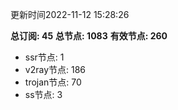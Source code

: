 更新时间2022-11-12 15:28:26

**总订阅: 45**
**总节点: 1083**
**有效节点: 260**
- ssr节点: 1
- v2ray节点: 186
- trojan节点: 70
- ss节点: 3

